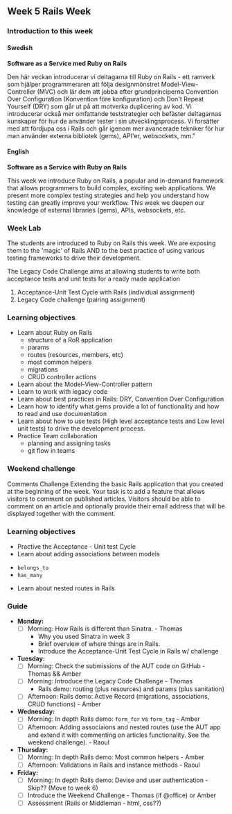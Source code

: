 ## Week 5 Rails Week
### Introduction to this week

#### Swedish
**Software as a Service med Ruby on Rails**

Den här veckan introducerar vi deltagarna till Ruby on Rails - ett ramverk som hjälper programmeraren att följa designmönstret Model-View-Controller (MVC) och lär dem att jobba efter grundprinciperna Convention Over Configuration (Konvention före konfiguration) och Don't Repeat Yourself (DRY) som går ut på att motverka duplicering av kod. Vi introducerar också mer omfattande teststrategier och befäster deltagarnas kunskaper för hur de använder tester i sin utvecklingsprocess. Vi forsätter med att fördjupa oss i Rails och går igenom mer avancerade tekniker för hur man använder externa bibliotek (gems), API'er, websockets, mm."

#### English
**Software as a Service with Ruby on Rails**

This week we introduce Ruby on Rails, a popular and in-demand framework that allows programmers to build complex, exciting web applications. We present more complex testing strategies and help you understand how testing can greatly improve your workflow. This week we deepen our knowledge of external libraries (gems), APIs, websockets, etc.

### Week Lab
The students are introduced to Ruby on Rails this week. We are exposing them to the 'magic' of Rails AND to the best practice of using various testing frameworks to drive their development.

The Legacy Code Challenge aims at allowing students to write both acceptance tests and unit tests for a ready made application
1. Acceptance-Unit Test Cycle with Rails (individual assignment)
2. Legacy Code challenge (pairing assignment)


### Learning objectives
* Learn about Ruby on Rails
  - structure of a RoR application
  - params
  - routes (resources, members, etc)
  - most common helpers
  - migrations
  - CRUD controller actions
* Learn about the Model-View-Controller pattern
* Learn to work with legacy code
* Learn about best practices in Rails: DRY, Convention Over Configuration
* Learn how to identify what gems provide a lot of functionality and how to read and use documentation
* Learn about how to use tests (High level acceptance tests and Low level unit tests) to drive the development process.
* Practice Team collaboration
  - planning and assigning tasks
  - git flow in teams

### Weekend challenge
Comments Challenge
Extending the basic Rails application that you created at the beginning  of the week. Your task is to add a feature that allows visitors to comment on published articles. Visitors should be able to comment on an article and optionally provide their email address that will be displayed together with the comment.

### Learning objectives
* Practive the Acceptance - Unit test Cycle
* Learn about adding associations between models
 - `belongs_to`
 - `has_many`
* Learn about nested routes in Rails


### Guide
- **Monday:**
  - [ ] Morning: How Rails is different than Sinatra. - Thomas
    - Why you used Sinatra in week 3
    - Brief overview of where things are in Rails.
    - Introduce the Acceptance-Unit Test Cycle in Rails w/ challenge
- **Tuesday:**
  - [ ] Morning: Check the submissions of the AUT code on GitHub - Thomas && Amber
  - [ ] Morning: Introduce the Legacy Code Challenge - Thomas
    - Rails demo: routing (plus resources) and params (plus sanitation)
  - [ ] Afternoon: Rails demo: Active Record (migrations, associations, CRUD functions) - Amber
- **Wednesday:**
  - [ ] Morning: In depth Rails demo: `form_for` vs `form_tag` - Amber
  - [ ] Afternoon: Adding associaions and nested routes (use the AUT app and extend it with commenting on articles functionality. See the weekend challenge). - Raoul
- **Thursday:**
  - [ ] Morning: In depth Rails demo: Most common helpers - Amber
  - [ ] Afternoon: Validations in Rails and instance methods - Raoul
- **Friday:**
  - [ ] Morning: In depth Rails demo: Devise and user authentication - Skip?? (Move to week 6)
  - [ ] Introduce the Weekend Challenge - Thomas (if @office) or Amber
  - [ ] Assessment (Rails or Middleman - html, css??)
